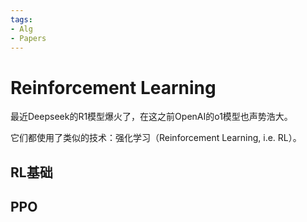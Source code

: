 ```yaml
---
tags:
- Alg
- Papers
---
```


# Reinforcement Learning

最近Deepseek的R1模型爆火了，在这之前OpenAI的o1模型也声势浩大。

它们都使用了类似的技术：强化学习（Reinforcement Learning, i.e. RL）。

## RL基础

## PPO
